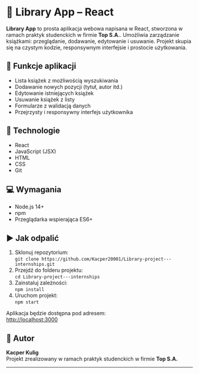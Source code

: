 # 📘 Library App – React

**Library App** to prosta aplikacja webowa napisana w React, stworzona w ramach praktyk studenckich w firmie **Top S.A.**. Umożliwia zarządzanie książkami: przeglądanie, dodawanie, edytowanie i usuwanie. Projekt skupia się na czystym kodzie, responsywnym interfejsie i prostocie użytkowania.

## 🔧 Funkcje aplikacji

- Lista książek z możliwością wyszukiwania
- Dodawanie nowych pozycji (tytuł, autor itd.)
- Edytowanie istniejących książek
- Usuwanie książek z listy
- Formularze z walidacją danych
- Przejrzysty i responsywny interfejs użytkownika

## 🧱 Technologie

- React
- JavaScript (JSX)
- HTML
- CSS
- Git

## 💻 Wymagania

- Node.js 14+
- npm
- Przeglądarka wspierająca ES6+

## ▶️ Jak odpalić

1. Sklonuj repozytorium:  
   `git clone https://github.com/Kacper20001/Library-project---internships.git`
2. Przejdź do folderu projektu:  
   `cd Library-project---internships`
3. Zainstaluj zależności:  
   `npm install`
4. Uruchom projekt:  
   `npm start`

Aplikacja będzie dostępna pod adresem:  
[http://localhost:3000](http://localhost:3000)

## 🧠 Autor

**Kacper Kulig**  
Projekt zrealizowany w ramach praktyk studenckich w firmie **Top S.A.**

---
